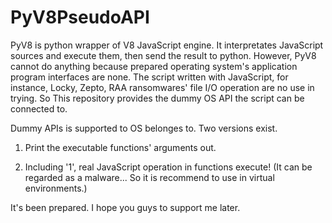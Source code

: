 # PyV8PseudoAPI
PyV8 is python wrapper of V8 JavaScript engine. It interpretates JavaScript sources and execute them, then send the result to python. However, PyV8 cannot do anything because prepared operating system's application program interfaces are none. The script written with JavaScript, for instance, Locky, Zepto, RAA ransomwares' file I/O operation are no use in trying. So This repository provides the dummy OS API the script can be connected to. 

Dummy APIs is supported to OS belonges to. Two versions exist. 

1. Print the executable functions' arguments out.

2. Including '1', real JavaScript operation in functions execute! (It can be regarded as a malware... So it is recommend to use in virtual environments.)  

It's been prepared. I hope you guys to support me later.
